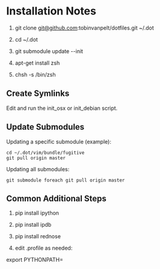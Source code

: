 Installation Notes
==================
1. git clone git@github.com:tobinvanpelt/dotfiles.git ~/.dot

2. cd ~/.dot

3. git submodule update --init

4. apt-get install zsh

5. chsh -s /bin/zsh


Create Symlinks
---------------
Edit and run the init_osx or init_debian script.


Update Submodules
-----------------
Updating a specific submodule (example):

    cd ~/.dot/vim/bundle/fugitive
    git pull origin master

Updating all submodules:

    git submodule foreach git pull origin master


Common Additional Steps
-----------------------
1. pip install ipython

2. pip install ipdb

3. pip install rednose

4. edit .profile as needed:

export PYTHONPATH=<python dirs>
